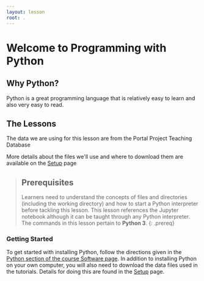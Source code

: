 ```yaml
---
layout: lesson
root: .
---
```


# Welcome to Programming with Python


## Why Python?

Python is a great programming language that is relatively easy to learn and also very easy to read. 

## The Lessons


The data we are using for this lesson are from the Portal Project Teaching Database 

More details about the files we'll use and where to download them are available on the [Setup](setup/) page


> ## Prerequisites
>
> Learners need to understand the concepts of files and directories
> (including the working directory) and how to start a Python
> interpreter before tackling this lesson. This lesson references the Jupyter
> notebook although it can be taught through any Python interpreter.
> The commands in this lesson pertain to **Python 3**.
{: .prereq}

### Getting Started
To get started with installing Python, follow the directions given in the [Python section of the course Software page](https://mesfind.github.io/python-basic).
In addition to installing Python on your own computer, you will also need to download the data files used in the tutorials. Details for doing this are found in the [Setup](setup/) page.
